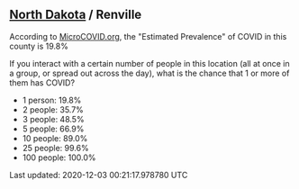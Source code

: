 
## [North Dakota](/united-states/north-dakota) / Renville

According to [MicroCOVID.org](http://microcovid.org),
the "Estimated Prevalence" of COVID in this county is 19.8%

If you interact with a certain number of people in this location
(all at once in a group, or spread out across the day), what is the chance that
1 or more of them has COVID?

- 1 person: 19.8%
- 2 people: 35.7%
- 3 people: 48.5%
- 5 people: 66.9%
- 10 people: 89.0%
- 25 people: 99.6%
- 100 people: 100.0%

Last updated: 2020-12-03 00:21:17.978780 UTC
